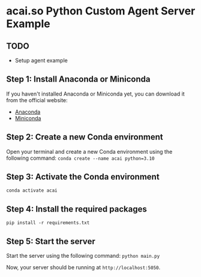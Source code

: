# acai.so Python Custom Agent Server Example

## TODO

- Setup agent example

## Step 1: Install Anaconda or Miniconda

If you haven't installed Anaconda or Miniconda yet, you can download it from the official website:

- [Anaconda](https://www.anaconda.com/download)
- [Miniconda](https://docs.conda.io/en/latest/miniconda.html)

## Step 2: Create a new Conda environment

Open your terminal and create a new Conda environment using the following command:
`conda create --name acai python=3.10`

## Step 3: Activate the Conda environment

`conda activate acai`

## Step 4: Install the required packages

`pip install -r requirements.txt`

## Step 5: Start the server

Start the server using the following command:
`python main.py`

Now, your server should be running at `http://localhost:5050`.
